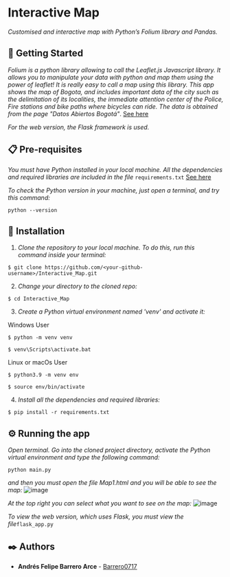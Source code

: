 # Interactive Map
_Customised and interactive map with Python’s Folium library and Pandas._

## 🚀 Getting Started  

_Folium is a python library allowing to call the Leaflet.js Javascript library. It allows you to manipulate your data with python and map them using the power of leaflet! It is really easy to call a map using this library. This app shows the map of Bogota, and includes important data of the city such as the delimitation of its localities, the immediate attention center of the Police, Fire stations and bike paths where bicycles can ride. The data is obtained from the page "Datos Abiertos Bogotá"_. [See here](https://datosabiertos.bogota.gov.co/)

_For the web version, the Flask framework is used._

## 📋 Pre-requisites

_You must have Python installed in your local machine. All the dependencies and required libraries are included in the file_ <code>requirements.txt</code> [See here](https://github.com/Barrero0717/Interactive_Map/blob/master/requirements.txt)

_To check the Python version in your machine, just open a terminal, and try this command:_

```
python --version
```

## 🔧 Installation  

1. _Clone the repository to your local machine. To do this, run this command inside your terminal:_
```
$ git clone https://github.com/<your-github-username>/Interactive_Map.git 
```

2. _Change your directory to the cloned repo:_ 
```
$ cd Interactive_Map
```

3. _Create a Python virtual environment named 'venv' and activate it:_

Windows User
```
$ python -m venv venv
```
```
$ venv\Scripts\activate.bat
```

Linux or macOs User
```
$ python3.9 -m venv env
```
```
$ source env/bin/activate
```

4. _Install all the dependencies and required libraries:_
```
$ pip install -r requirements.txt
```

## ⚙️ Running the app 

_Open terminal. Go into the cloned project directory, activate the Python virtual environment and type the following command:_

```
python main.py
```

_and then you must open the file Map1.html and you will be able to see the map:_
![image](https://user-images.githubusercontent.com/66132335/167026551-11e6df29-a94f-4299-96c8-c4c1e0d5ddd6.png)

_At the top right you can select what you want to see on the map:_
![image](https://user-images.githubusercontent.com/66132335/167026633-426c4fd0-3b96-442b-b267-30c861ec282a.png)

_To view the web version, which uses Flask, you must view the file_<code>flask_app.py</code>

## ✒️ Authors 

* **Andrés Felipe Barrero Arce** - [Barrero0717](https://github.com/barrero0717)
